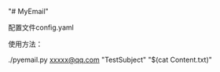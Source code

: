 "# MyEmail" 

配置文件config.yaml

使用方法：

./pyemail.py xxxxx@qq.com "TestSubject"  "$(cat Content.txt)"
